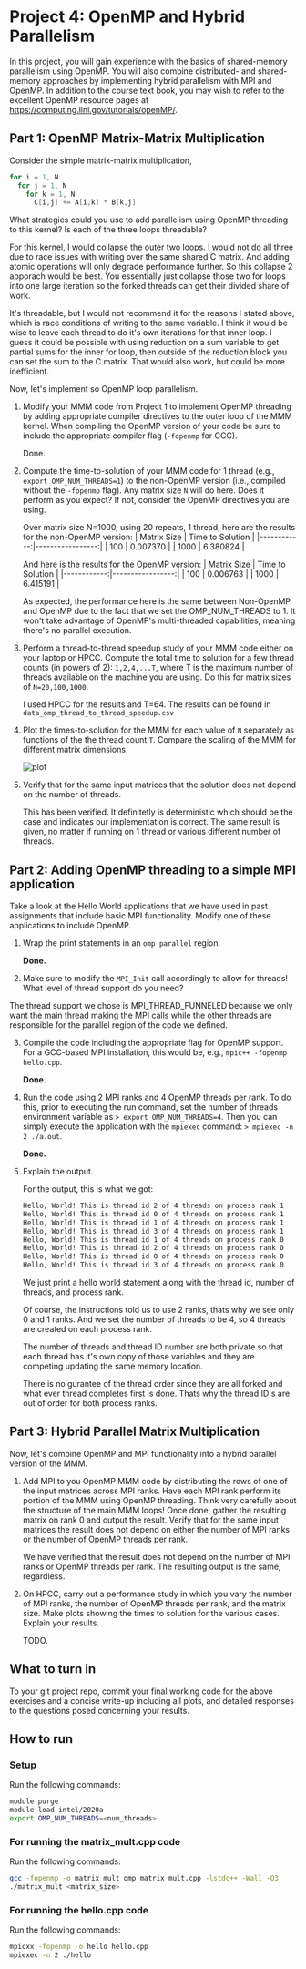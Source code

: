 # Project 4: OpenMP and Hybrid Parallelism 

In this project, you will gain experience with the basics of shared-memory parallelism using OpenMP. 
You will also combine distributed- and shared-memory approaches by implementing hybrid parallelism with MPI and OpenMP. 
In addition to the course text book, you may wish to refer to the excellent OpenMP resource pages at <https://computing.llnl.gov/tutorials/openMP/>.

## Part 1: OpenMP Matrix-Matrix Multiplication

Consider the simple matrix-matrix multiplication,

```C
for i = 1, N
  for j = 1, N
    for k = 1, N
      C[i,j] += A[i,k] * B[k,j]
```

What strategies could you use to add parallelism using OpenMP threading to this kernel? Is each of the three loops threadable?

For this kernel, I would collapse the outer two loops. I would not do all three due to race issues with writing over the same shared C matrix. And adding atomic operations will only degrade performance further. So this collapse 2 apporach would be best. You essentially just collapse those two for loops into one large iteration so the forked threads can get their divided share of work.

It's threadable, but I would not recommend it for the reasons I stated above, which is race conditions of writing to the same variable. I think it would be wise to leave each thread to do it's own iterations for that inner loop. I guess it could be possible with using reduction on a sum variable to get partial sums for the inner for loop, then outside of the reduction block you can set the sum to the C matrix. That would also work, but could be more inefficient.

Now, let's implement so OpenMP loop parallelism.

1. Modify your MMM code from Project 1 to implement OpenMP threading by adding appropriate compiler directives to the outer loop of the MMM kernel. When compiling the OpenMP version of your code be sure to include the appropriate compiler flag (`-fopenmp` for GCC).

    Done.

2. Compute the time-to-solution of your MMM code for 1 thread (e.g., `export OMP_NUM_THREADS=1`) to the non-OpenMP version (i.e., compiled without the `-fopenmp` flag). Any matrix size `N` will do here. Does it perform as you expect? If not, consider the OpenMP directives you are using.

    Over matrix size N=1000, using 20 repeats, 1 thread, here are the results for the non-OpenMP version:
    | Matrix Size | Time to Solution |
    |------------:|-----------------:|
    |         100 |         0.007370 |
    |        1000 |         6.380824 |

    And here is the results for the OpenMP version:
    | Matrix Size | Time to Solution |
    |------------:|-----------------:|
    |         100 |         0.006763 |
    |        1000 |         6.415191 |

    As expected, the performance here is the same between Non-OpenMP and OpenMP due to the fact that we set the OMP_NUM_THREADS to 1. It won't take advantage of OpenMP's multi-threaded capabilities, meaning there's no parallel execution.

3. Perform a thread-to-thread speedup study of your MMM code either on your laptop or HPCC. Compute the total time to solution for a few thread counts (in powers of 2): `1,2,4,...T`, where T is the maximum number of threads available on the machine you are using. Do this for matrix sizes of `N=20,100,1000`.

    I used HPCC for the results and T=64. The results can be found in `data_omp_thread_to_thread_speedup.csv`

4. Plot the times-to-solution for the MMM for each value of `N` separately as functions of the the thread count `T`. Compare the scaling of the MMM for different matrix dimensions.

    ![plot](https://github.com/cmse822/project-4-openmp-intro-team-6/assets/94200328/bb9c07af-d03d-4114-a9f0-c1738664acbc)

5. Verify that for the same input matrices that the solution does not depend on the number of threads.

    This has been verified. It definitetly is deterministic which should be the case and indicates our implementation is correct. The same result is given, no matter if running on 1 thread or various different number of threads.

## Part 2: Adding OpenMP threading to a simple MPI application

Take a look at the Hello World applications that we have used in past assignments that include basic MPI functionality. Modify one of these applications to include OpenMP.

1. Wrap the print statements in an `omp parallel` region.

    **Done.**

2. Make sure to modify the `MPI_Init` call accordingly to allow for threads! What level of thread support do you need?

The thread support we chose is MPI_THREAD_FUNNELED because we only want the main thread making the MPI calls while the other threads are responsible for the parallel region of the code we defined.

3. Compile the code including the appropriate flag for OpenMP support. For a GCC-based MPI installation, this would be, e.g., `mpic++ -fopenmp hello.cpp`.

    **Done.**

4. Run the code using 2 MPI ranks and 4 OpenMP threads per rank. To do this, prior to executing the run command, set the number of threads environment variable as `> export OMP_NUM_THREADS=4`. Then you can simply execute the application with the `mpiexec` command: `> mpiexec -n 2 ./a.out`.

    **Done.**

5. Explain the output.

    For the output, this is what we got:

    ```bash
    Hello, World! This is thread id 2 of 4 threads on process rank 1
    Hello, World! This is thread id 0 of 4 threads on process rank 1
    Hello, World! This is thread id 1 of 4 threads on process rank 1
    Hello, World! This is thread id 3 of 4 threads on process rank 1
    Hello, World! This is thread id 1 of 4 threads on process rank 0
    Hello, World! This is thread id 2 of 4 threads on process rank 0
    Hello, World! This is thread id 0 of 4 threads on process rank 0
    Hello, World! This is thread id 3 of 4 threads on process rank 0
    ```

    We just print a hello world statement along with the thread id, number of threads, and process rank.

    Of course, the instructions told us to use 2 ranks, thats why we see only 0 and 1 ranks. And we set the number of threads to be 4, so 4 threads are created on each process rank.

    The number of threads and thread ID number are both private so that each thread has it's own copy of those variables and they are competing updating the same memory location.

    There is no gurantee of the thread order since they are all forked and what ever thread completes first is done. Thats why the thread ID's are out of order for both process ranks.

## Part 3: Hybrid Parallel Matrix Multiplication

Now, let's combine OpenMP and MPI functionality into a hybrid parallel version of the MMM.

1. Add MPI to  you OpenMP MMM code by distributing the rows of one of the input matrices across MPI ranks. Have each MPI rank perform its portion of the MMM using OpenMP threading. Think very carefully about the structure of the main MMM loops! Once done, gather the resulting matrix on rank 0 and output the result. Verify that for the same input matrices the result does not depend on either the number of MPI ranks or the number of OpenMP threads per rank.

   We have verified that the result does not depend on the number of MPI ranks or OpenMP threads per rank. The resulting output is the same, regardless.

2. On HPCC, carry out a performance study in which you vary the number of MPI ranks, the number of OpenMP threads per rank, and the matrix size. Make plots showing the times to solution for the various cases. Explain your results.

    TODO.

## What to turn in

To your git project repo, commit your final working code for the above exercises and a concise write-up including all plots, and detailed responses to the questions posed concerning your results.

## How to run

### Setup

Run the following commands:

```bash
module purge
module load intel/2020a
export OMP_NUM_THREADS=<num_threads>
```

### For running the matrix_mult.cpp code

Run the following commands:

```bash
gcc -fopenmp -o matrix_mult_omp matrix_mult.cpp -lstdc++ -Wall -O3
./matrix_mult <matrix_size>
```

### For running the hello.cpp code

Run the following commands:

```bash
mpicxx -fopenmp -o hello hello.cpp
mpiexec -n 2 ./hello
```
